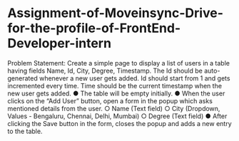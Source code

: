 # Assignment-of-Moveinsync-Drive-for-the-profile-of-FrontEnd-Developer-intern

Problem Statement: 
Create a simple page to display a list of users in a table having fields Name, Id, City, Degree, Timestamp.
The Id should be auto-generated whenever a new user gets added. Id should start from 1 and gets incremented every time.
Time should be the current timestamp when the new user gets added.
● The table will be empty initially.
● When the user clicks on the “Add User” button, open a form in the popup which
asks mentioned details from the user.
○ Name (Text field)
○ City (Dropdown, Values - Bengaluru, Chennai, Delhi, Mumbai)
○ Degree (Text field)
● After clicking the Save button in the form, closes the popup and adds a new entry
to the table.
